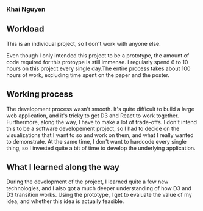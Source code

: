 ### Khai Nguyen

## Workload
This is an individual project, so I don't work with anyone else. 

Even though I only intended this project to be a prototype, the amount of code required for this protoype is still immense. I regularly spend 6 to 10 hours on this project every single day.The entire process takes about 100 hours of work, excluding time spent on the paper and the poster. 

## Working process
The development process wasn't smooth. It's quite difficult to build a large web application, and it's tricky to get D3 and React to work together. Furthermore, along the way, I have to make a lot of trade-offs. I don't intend this to be a software developement project, so I had to decide on the visualizations that I want to so and work on them, and what I really wanted to demonstrate. At the same time, I don't want to hardcode every single thing, so I invested quite a bit of time to develop the underlying application. 

## What I learned along the way
During the development of the project, I learned quite a few new technologies, and I also got a much deeper understanding of how D3 and D3 transition works. Using the prototype, I get to evaluate the value of my idea, and whether this idea is actually feasible. 